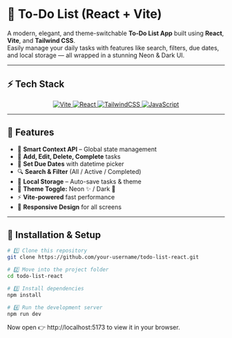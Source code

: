 # 📝 To-Do List (React + Vite)

A modern, elegant, and theme-switchable **To-Do List App** built using **React**, **Vite**, and **Tailwind CSS**.  
Easily manage your daily tasks with features like search, filters, due dates, and local storage — all wrapped in a stunning Neon & Dark UI.

---
## ⚡ Tech Stack

<p align="center">
  <a href="https://vitejs.dev/" target="_blank">
    <img alt="Vite" src="https://img.shields.io/badge/Vite-4+-646CFF?logo=vite&logoColor=white" />
  </a>
  <a href="https://react.dev/" target="_blank">
    <img alt="React" src="https://img.shields.io/badge/React-18+-61DAFB?logo=react&logoColor=white" />
  </a>
  <a href="https://tailwindcss.com/" target="_blank">
    <img alt="TailwindCSS" src="https://img.shields.io/badge/Tailwind_CSS-3.x-06B6D4?logo=tailwindcss&logoColor=white" />
  </a>
  <a href="https://developer.mozilla.org/en-US/docs/Web/JavaScript" target="_blank">
    <img alt="JavaScript" src="https://img.shields.io/badge/JavaScript-ES6+-F7DF1E?logo=javascript&logoColor=black" />
  </a>
</p>

---
## 🌟 Features

- 🧠 **Smart Context API** – Global state management  
- 📝 **Add, Edit, Delete, Complete** tasks  
- 📅 **Set Due Dates** with datetime picker  
- 🔍 **Search & Filter** (All / Active / Completed)  
- 💾 **Local Storage** – Auto-save tasks & theme  
- 🎨 **Theme Toggle:** Neon ✨ / Dark 🌙  
- ⚡ **Vite-powered** fast performance  
- 📱 **Responsive Design** for all screens  

---
## 🧰 Installation & Setup

```bash
# 1️⃣ Clone this repository
git clone https://github.com/your-username/todo-list-react.git

# 2️⃣ Move into the project folder
cd todo-list-react

# 3️⃣ Install dependencies
npm install

# 4️⃣ Run the development server
npm run dev
```
Now open 👉 http://localhost:5173
 to view it in your browser.
